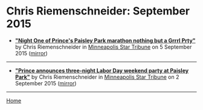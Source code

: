 # Chris Riemenschneider: September 2015

 - [**"Night One of Prince's Paisley Park marathon nothing but a Grrrl Prty"**](http://www.startribune.com/night-one-of-prince-s-paisley-park-marathon-nothing-but-a-grrrl-prty/324743321/) by Chris Riemenschneider in [Minneapolis Star Tribune](http://www.startribune.com/) on 5 September 2015 ([mirror](https://web.archive.org/web/*/http://www.startribune.com/night-one-of-prince-s-paisley-park-marathon-nothing-but-a-grrrl-prty/324743321/))

----

 - [**"Prince announces three-night Labor Day weekend party at Paisley Park"**](http://www.startribune.com/prince-announces-three-night-labor-day-weekend-party-at-paisley-park/323932531/) by Chris Riemenschneider in [Minneapolis Star Tribune](http://www.startribune.com/) on 2 September 2015 ([mirror](https://web.archive.org/web/*/http://www.startribune.com/prince-announces-three-night-labor-day-weekend-party-at-paisley-park/323932531/))

----

[Home](./)
